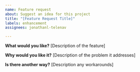 ```yaml
---
name: Feature request
about: Suggest an idea for this project
title: "[Feature Request Title]"
labels: enhancement
assignees: jonathanl-telenav

---
```


**What would you like?**
[Description of the feature]

**Why would you like it?**
[Description of the problem it addresses]

**Is there another way?**
[Description any workarounds]
